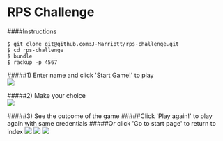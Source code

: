 # RPS Challenge

####Instructions

```
$ git clone git@github.com:J-Marriott/rps-challenge.git
$ cd rps-challenge
$ bundle
$ rackup -p 4567

```
#####1) Enter name and click 'Start Game!' to play <br>
<img src="http://imgur.com/OHlsiVw.png"></img>

#####2) Make your choice <br>
<img src="http://imgur.com/cALk7eR.png"></img>

#####3) See the outcome of the game
#####Click 'Play again!' to play again with same credentials
#####Or click 'Go to start page' to return to index
<img src="http://imgur.com/onNamEM.png"></img>
<img src="http://imgur.com/9M5HbHp.png"></img>
<img src="http://imgur.com/yGX8IlA.png"></img>